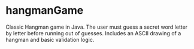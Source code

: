 # hangmanGame
Classic Hangman game in Java. The user must guess a secret word letter by letter before running out of guesses. Includes an ASCII drawing of a hangman and basic validation logic.
